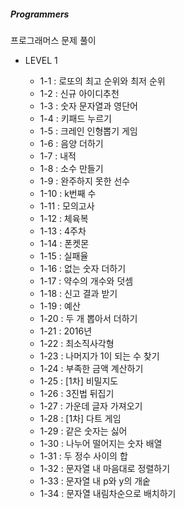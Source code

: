 ##### Programmers
프로그래머스 문제 풀이

* LEVEL 1

  - 1-1 : 로또의 최고 순위와 최저 순위
  - 1-2 : 신규 아이디추천
  - 1-3 : 숫자 문자열과 영단어
  - 1-4 : 키패드 누르기
  - 1-5 : 크레인 인형뽑기 게임
  - 1-6 : 음양 더하기
  - 1-7 : 내적
  - 1-8 : 소수 만들기
  - 1-9 : 완주하지 못한 선수
  - 1-10 : k번째 수
  - 1-11 : 모의고사
  - 1-12 : 체육복
  - 1-13 : 4주차
  - 1-14 : 폰켓몬
  - 1-15 : 실패율
  - 1-16 : 없는 숫자 더하기
  - 1-17 : 약수의 개수와 덧셈
  - 1-18 : 신고 결과 받기
  - 1-19 : 예산
  - 1-20 : 두 개 뽑아서 더하기
  - 1-21 : 2016년
  - 1-22 : 최소직사각형
  - 1-23 : 나머지가 1이 되는 수 찾기
  - 1-24 : 부족한 금액 계산하기
  - 1-25 : [1차] 비밀지도
  - 1-26 : 3진법 뒤집기
  - 1-27 : 가운데 글자 가져오기
  - 1-28 : [1차] 다트 게임
  - 1-29 : 같은 숫자는 싫어 
  - 1-30 : 나누어 떨어지는 숫자 배열
  - 1-31 : 두 정수 사이의 합
  - 1-32 : 문자열 내 마음대로 정렬하기
  - 1-33 : 문자열 내 p와 y의 개숱
  - 1-34 : 문자열 내림차순으로 배치하기
